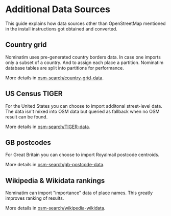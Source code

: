 # Additional Data Sources

This guide explains how data sources other than OpenStreetMap mentioned in
the install instructions got obtained and converted.

## Country grid

Nominatim uses pre-generated country borders data. In case one imports only
a subset of a country. And to assign each place a partition. Nominatim
database tables are split into partitions for performance.

More details in [osm-search/country-grid-data](https://github.com/osm-search/country-grid-data).

## US Census TIGER

For the United States you can choose to import additonal street-level data.
The data isn't mixed into OSM data but queried as fallback when no OSM
result can be found.

More details in [osm-search/TIGER-data](https://github.com/osm-search/TIGER-data).

## GB postcodes

For Great Britain you can choose to import Royalmail postcode centroids.

More details in [osm-search/gb-postcode-data](https://github.com/osm-search/gb-postcode-data).


## Wikipedia & Wikidata rankings

Nominatim can import "importance" data of place names. This greatly
improves ranking of results.

More details in [osm-search/wikipedia-wikidata](https://github.com/osm-search/wikipedia-wikidata).